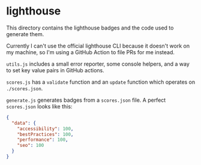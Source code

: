 # lighthouse

This directory contains the lighthouse badges and the code used to generate them.

Currently I can't use the official lighthouse CLI because it doesn't work on my machine, so I'm using a GitHub Action to file PRs for me instead.

`utils.js` includes a small error reporter, some console helpers, and a way to set key value pairs in GitHub actions.

`scores.js` has a `validate` function and an `update` function which operates on `./scores.json`.

`generate.js` generates badges from a `scores.json` file. A perfect `scores.json` looks like this:

```json
{
  "data": {
    "accessibility": 100,
    "bestPractices": 100,
    "performance": 100,
    "seo": 100
  }
}
```
